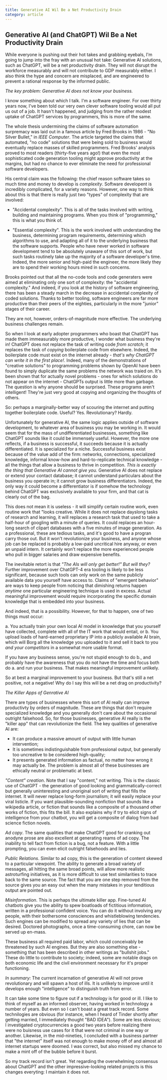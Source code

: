 ```yaml
---
title: Generative AI Wil Be a Net Productivity Drain
category: article
---
```


## Generative AI (and ChatGPT) Wil Be a Net Productivity Drain

While everyone is pushing out their hot takes and grabbing eyebals, I'm going to jump into the fray
with an unusual hot take: Generative AI solutions, such as ChatGPT, will be a net productivity drain.
They will not disrupt the workforce measurably and will not contribute to GDP measurably either.
I also think the hype and concern are misplaced, and are engineered to prevent a rational response
by the informed public.

_The key problem: Generative AI does _not_ know your business._

I know something about which I talk. I'm a software engineer. For over thirty years now, I've been told our very
own clever software tooling would all put us out of a job. It hasn't happened, and judging from the
rather modest uptake of ChatGPT services by programmers, this is more of the same.

The whole thesis undermining the claims of software automation surpremacy was laid out in a famous article
by Fred Brooks in 1986 - "No Silver Bullet," in _IEEE Computer_. The article targeted the claims that automated,
"no code" solutions that were being sold to business would eventually replace masses of skilled programmers. 
Fred Brooks' analysis 
proved to most readers (thirty-five years ago!) that even the most sophisticated code generation tooling
might approve productivity at the
margins, but had no chance to ever eliminate the need for professional software developers.

His central claim was the following: the chief reason software takes so much time and money to 
develop is _complexity_. Software
developent is incredibly complicated, for a variety reasons. However, one way to think about this is that
there is really just two "types" of complexity that are involved:

* "Accidental complexity". This is all of the tasks involved with writing, building and maintaining programs.
When you think of "programming," this is what you think of.

* "Essential complexity". This is the work involved with understanding the business, determining program requirements, determining which algorithms to use, and adapting all of it to the underlying business that the software supports.
People who have never worked in software development tend to be absolutely unaware of this sort of
work, but such tasks routinely take up the majority of a software developer's time. Indeed, the more senior
and high-paid the engineer, the more likely they are to spend their working hours mired in such concerns.

Brooks pointed out that all the no-code tools and code generaters were aimed at eliminating only one sort
of complexity: the
"accidental complexity." And indeed, if you look at the history of software engineering, there has been
a steady march in the decrease in accidental complexity of coded solutions. Thanks to better tooling, software
engineers are far more productive than their peers of the eighties, particularly in the more "junior" stages
of their career.

They are not, however, orders-of-magnitude more effective. The underlying business challenges
remain.

So when I look at early adopter programmers who boast that ChatGPT has made them immeasurably more productive,
I wonder what business they're in! ChatGPT does not replace the task of writing code _from scratch_;
it replaces the task of _copying_ boilerplate code from elsewhere. Indeed, the boilerplate code must
exist on the internet already - _that's why ChatGPT can write it in the first place!_. Indeed, many of the
demonstrations of "creative solutions" to programming problems shown by OpenAI have been found 
to simply duplicate 
the same problems the network was traied on. It's been shown that for actually novel problems - ones for which
solutions do not appear on the internet - ChatGPTs output is little more than garbage. The question is
why anyone should be surprised. These programs aren't intelligent! They're just very good at copying
and organizing the thoughts of others.

So: perhaps a marginally-better way of scouring the internet and putting together boilerplate code.
Useful? Yes. Revolutionary? Hardly.

Unfortunately for generative AI, the same logic applies outside of software development, to whatever
area of business you may be working in.
It would seem that for the mass of undifferentiated businesses, something like ChatGPT sounds 
like it could be immensely useful. However, the more one reflects, if a business is successful, it
succeeds because it is actually differentiated. It is specialized for a niche. Successful 
business exist because of the value
add of the firm: networks, connections, specialized knowledge, informal know-how and hard-to-replicate
technical knowledge - all the things that allow a business to thrive in competition. _This is exactly the
thing that Generative AI cannot give you._ Generative AI does not replace or extend your contact database;
it cannot understand particulars about the business you operate in; it cannot grow business differentiators.
Indeed, the only way it could become a differentiator is if somehow the technology behind ChatGPT was
exclusively available to your
firm, and that cat is clearly out of the bag.

This does not mean it is useless - it will simplify certain routine work, even routine work that "looks creative.
While it does not replace dayslong tasks of research and learning, it will
replaces a research task that used to take a half-hour of googling with a minute of queries. 
It could replaces an hour-long
search of clipart databases with a five minutes of image generation. As a professional, these are tedious tasks,
and it's good to have a progran carry those out. But it won't revolutionize your business, and anyone
whose job can be replaced is probably a low-paid uncritical hire anyway, or even an unpaid intern. It certainly
won't replace the more experienced people who pull in bigger salaries and draw expensive benefits.

The inevitable retort is that _"The AIs will only get better!" But will they?_ Further improvement over ChatGPT-4
era tooling is likely to be less significant, because such tools can only work on the same publicly available
data you yourself have access to. Claims of "emergent behavior" are ways to keep people from noticing that
dimishing returns happen _anytime_ one particular engineering technique is used in excess.
Actual meaningful improvement would require incorporating the specific domain
knowledge that is embedded into your business.

And indeed, that is a possibility. However, for that to happen, one of two things must occur:

a. You actually train your own local AI model in knowledge that you yourself have collected, complete with all of the IT work that would entail, or 
b. You upload loads of hard-earned proprietary IP into a publicly available AI brain, which will Borg all the knowledge you uploaded to it and sell it back to you _and your competitors_ in a somewhat more usable format.

If you have any business sense, you're not stupid enough to do b., and probably have the awareness that you
do not have the time and focus both do a. and run your business. That makes meaningful improvement unlikely.

So at best a marginal improvement to your business. But that's still a net positive, not a negative!
Why do I say this will be a net drag on productivity?

_The Killer Apps of Genrative AI_

There are types of businesses where this sort of AI really can improve productivty by orders of magnitude.
These are things that don't require specialized knowledge and you generally don't care about the
occasional outright falsehood. So, for those businesses, generative AI really is the "killer app" that
can revolutionize the field. The key qualities of generative AI are:
* It can produce a massive amount of output with little human intervention;
* It is sometimes indistinguishable from professional output, but generally too uncreative to be considered high-quality;
* It presents generated information as factual, no matter how wrong it may actually be.
The problem is almost all of these businesses are ethically neutral or problematic at best.

_"Content" creation_. Note that I say "content," not writing. This is the classic use of ChatGPT - the
generation of good looking and grammatically-correct but generally uninteresting and unoriginal
sort of writing that fills the internet. It will never replace long-form journalism; it will easily
replace your viral listicle. If you want plausible-sounding nonfiction that sounds like
a wikipedia article, or fiction that sounds like a composite of a thousand other works of fiction,
this fits the bill. It also explains why if try to elicit signs of intelligence from your
chatbot, you will get a composite of dialog from bad science fiction novels. 

_Ad copy_. The same qualities that make ChatGPT good for cranking out anodyne prose are also
excellent at generating reams of ad copy. The inability to tell fact from fiction is a
bug, not a feature. With a little prompting, you can even elicit outright falsehoods and lies.

_Public Relations_. Similar to ad copy, this is the generation of content skewed to a particular
viewpoint. The ability to generate a broad variety of messages, all hitting the same broad
points, will allow more realistic astroturfing initiatives, as it is more difficult to use
text similarities to trace back to the same source. The fact that you are one step removed
from the source gives you an easy out when the many mistakes in your tenditious output are pointed out.

_Misinformation_. This is perhaps the ultimate killer app. Fine-tuned AI chatbots give you the
ability to spew boatloads of
fictitious information, written in a professional confident voice. You can do it without involving any people,
with their bothersome consciences and whistleblowing tendencies.
Such engines can be modified to spread any variety of lies that can be desired. Doctored photographs,
once a time-consuming chore, can now be served up en-mass.

These business all required paid labor, which could conceivably be threatened by such AI engines.
But they are also something else - something
that has been described in other writings as "bullshit jobs." These do little to contribute to
society; indeed, some are notable drags on both economic life and the civil environment necessary
for it's proper functioning.

_In summary:_ The current incarnation of generative AI will not prove revolutionary and will
spawn a host of ills. It is unlikely to improve until it develops enough "intelligence" to
distinguish truth from error.

It can take some time to figure out if a technology is for good or ill. I like to
think of myself as an informed observer, having worked in technology a number of years. But even so
I can't boast a great track record. Some technilogies are obvious
(for instance, when I heard of Tinder shortly after getting married, I immediately thought "BAD IDEA").
Some are less obvious; I investigated cryptocurrencies a good two years
before realizing there were no buisness use cases for it
that were not criminal in one way or another. Likewise, in the mid-nineties, I concluded with a business partner that
"the internet" itself was not enough to make money off of and almost all internet startups were doomed.
I was correct, but also missed my chance to make a mint off of the bubble before it burst.

So my track record isn't great. Yet regarding the overwhelming consensus about ChatGPT and the other impressive-looking
related projects is this changes everyting: I maintain it does not.


